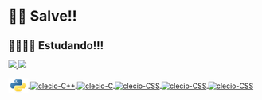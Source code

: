 
  # 🐱‍👤 Salve!!

## 🐱‍💻🐱‍💻 Estudando!!!

 <div>
  <a href="https://github.com/cleciosousa">
  <img height="180em" src="https://github-readme-stats.vercel.app/api?username=cleciosousa&show_icons=true&theme=dark&include_all_commits=true&count_private=true"/>
  <img height="140em" src="https://github-readme-stats.vercel.app/api/top-langs/?username=cleciosousa&layout=compact&langs_count=7&theme=dark"/>
</div>

  <div style="display: inline_block"><br>
  
  <img align="center" alt="clecio-Python" height="30" width="40" src="https://raw.githubusercontent.com/devicons/devicon/master/icons/python/python-original.svg">
  <img align="center" alt="clecio-C++" height="30" width="40" src="https://cdn.jsdelivr.net/gh/devicons/devicon/icons/cplusplus/cplusplus-line.svg">
  <img align="center" alt="clecio-C" height="30" width="40" src="https://cdn.jsdelivr.net/gh/devicons/devicon/icons/c/c-plain.svg">
  <img align="center" alt="clecio-CSS" height="30" width="40" src="https://cdn.icon-icons.com/icons2/2107/PNG/512/file_type_html_icon_130541.png">
  <img align="center" alt="clecio-CSS" height="30" width="40" src="https://cdn.icon-icons.com/icons2/2107/PNG/512/file_type_css_icon_130661.png">
  <img align="center" alt="clecio-CSS" height="30" width="40" src="https://cdn.icon-icons.com/icons2/2108/PNG/512/javascript_icon_130900.png">
 
</div>
